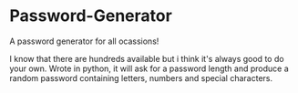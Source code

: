 # Password-Generator
A password generator for all ocassions!

I know that there are hundreds available but i think it's always good to do your own.
Wrote in python, it will ask for a password length and produce a random password
containing letters, numbers and special characters.
